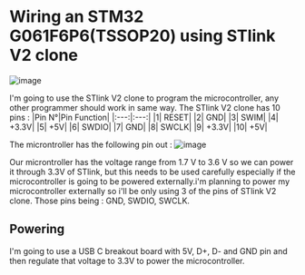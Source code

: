 # Wiring an STM32 G061F6P6(TSSOP20) using STlink V2 clone
![image](https://github.com/user-attachments/assets/25eb72fc-86b9-43b3-acb7-3cee7a94a600)

I'm going to use the STlink V2 clone to program the microcontroller, any other programmer should work in same way.
The STlink V2 clone has 10 pins : 
|Pin N°|Pin Function|
|:---:|:---:|
|1| RESET|
|2| GND|
|3| SWIM|
|4| +3.3V|
|5| +5V|
|6| SWDIO|
|7| GND|
|8| SWCLK|
|9| +3.3V|
|10| +5V|

The microntroller has the following pin out : 
![image](https://github.com/user-attachments/assets/99e4d364-efce-471a-b7d3-4f58dbd48f90)

Our microntroller has the voltage range from 1.7 V to 3.6 V so we can power it through 3.3V of STlink, but this needs to be used carefully especially if the microcontroller is going to be powered externally.i'm planning to power my microcontroller externally so i'll be only using 3 of the pins of STlink V2 clone. Those pins being : GND, SWDIO, SWCLK. 

## Powering
I'm going to use a USB C breakout board with 5V, D+, D- and GND pin and then regulate that voltage to 3.3V to power the microcontroller.
